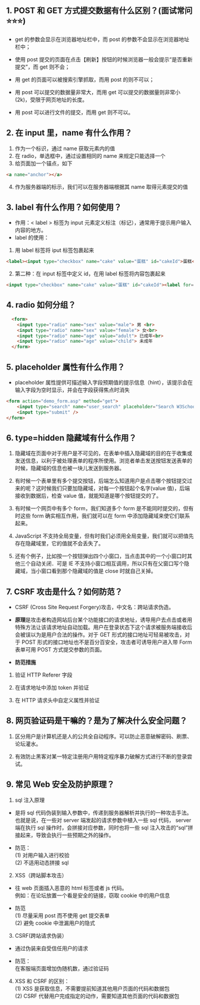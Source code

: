## 1. POST 和 GET 方式提交数据有什么区别？(面试常问 ⭐⭐⭐)

- get 的参数会显示在浏览器地址栏中，而 post 的参数不会显示在浏览器地址栏中；

- 使用 post 提交的页面在点击【刷新】按钮的时候浏览器一般会提示“是否重新提交”，而 get 则不会；

- 用 get 的页面可以被搜索引擎抓取，而用 post 的则不可以；

- 用 post 可以提交的数据量非常大，而用 get 可以提交的数据量则非常小(2k)，受限于网页地址的长度。

- 用 post 可以进行文件的提交，而用 get 则不可以。

## 2. 在 input 里，name 有什么作用？

1. 作为一个标识，通过 name 获取元素内的值
2. 在 radio，单选框中，通过设置相同的 name 来规定只能选择一个
3. 给页面加一个锚点，如下

```html
<a name="anchor"></a>
```

4. 作为服务器端的标示，我们可以在服务器端根据其 name 取得元素提交的值

## 3. label 有什么作用？如何使用？

- 作用：< label > 标签为 input 元素定义标注（标记），通常用于提示用户输入内容的地方。
- label 的使用：

1. 用 label 标签将 iput 标签包裹起来

```html
<label><input type="checkbox" name="cake" value="蛋糕" id="cakeId">蛋糕</label>
```

2. 第二种：在 input 标签中定义 id，在用 label 标签将内容包裹起来

```html
<input type="checkbox" name="cake" value="蛋糕" id="cakeId"><label for="cakeId">蛋糕</label>
```

## 4. radio 如何分组？

```html
  <form>
    <input type="radio" name="sex" value="male"> 男 <br>
    <input type="radio" name="sex" value="female"> 女<br>
    <input type="radio" name="age" value="adult"> 已成年<br>
    <input type="radio" name="age" value="child"> 未成年
  </form>
```

## 5. placeholder 属性有什么作用？

- placeholder 属性提供可描述输入字段预期值的提示信息（hint），该提示会在输入字段为空时显示，并会在字段获得焦点时消失

```html
<form action="demo_form.asp" method="get">
    <input type="search" name="user_search" placeholder="Search W3School" />
    <input type="submit" />
</form>
```

## 6. type=hidden 隐藏域有什么作用？

1. 隐藏域在页面中对于用户是不可见的，在表单中插入隐藏域的目的在于收集或发送信息，以利于被处理表单的程序所使用。浏览者单击发送按钮发送表单的时候，隐藏域的信息也被一块儿发送到服务器。

2. 有时候一个表单里有多个提交按钮，后端怎么知道用户是点击哪个按钮提交过来的呢？这时候我们只要加隐藏域，对每一个按钮起个名字(value 值)，后端接收到数据后，检查 value 值，就能知道是哪个按钮提交的了。

3. 有时候一个网页中有多个 form，我们知道多个 form 是不能同时提交的，但有时这些 form 确实相互作用，我们就可以在 form 中添加隐藏域来使它们联系起来。

4. JavaScript 不支持全局变量，但有时我们必须用全局变量，我们就可以把值先存在隐藏域里，它的值就不会丢失了。

5. 还有个例子，比如按一个按钮弹出四个小窗口，当点击其中的一个小窗口时其他三个自动关闭．可是 IE 不支持小窗口相互调用，所以只有在父窗口写个隐藏域，当小窗口看到那个隐藏域的值是 close 时就自己关掉。

## 7. CSRF 攻击是什么？如何防范？

- CSRF (Cross Site Request Forgery)攻击，中文名：跨站请求伪造。

- **原理**是攻击者构造网站后台某个功能接口的请求地址，诱导用户去点击或者用特殊方法让该请求地址自动加载。用户在登录状态下这个请求被服务端接收后会被误以为是用户合法的操作。对于 GET 形式的接口地址可轻易被攻击，对于 POST 形式的接口地址也不是百分百安全，攻击者可诱导用户进入带 Form 表单可用 POST 方式提交参数的页面。

- **防范措施**

1. 验证 HTTP Referer 字段

2. 在请求地址中添加 token 并验证

3. 在 HTTP 请求头中自定义属性并验证

## 8. 网页验证码是干嘛的？是为了解决什么安全问题？

1. 区分用户是计算机还是人的公共全自动程序。可以防止恶意破解密码、刷票、论坛灌水。

2. 有效防止黑客对某一特定注册用户用特定程序暴力破解方式进行不断的登录尝试。

## 9. 常见 Web 安全及防护原理？

1. sql 注入原理

- 是将 sql 代码伪装到输入参数中，传递到服务器解析并执行的一种攻击手法。也就是说，在一些对 server 端发起的请求参数中植入一些 sql 代码，
  server 端在执行 sql 操作时，会拼接对应参数，同时也将一些 sql 注入攻击的“sql”拼接起来，导致会执行一些预期之外的操作。

- 防范： \
  (1) 对用户输入进行校验  
  (2) 不适用动态拼接 sql

2. XSS（跨站脚本攻击）

- 往 web 页面插入恶意的 html 标签或者 js 代码。 \
  例如：在论坛放置一个看是安全的链接，窃取 cookie 中的用户信息

- 防范 \
  (1) 尽量采用 post 而不使用 get 提交表单 \
  (2) 避免 cookie 中泄漏用户的隐式

3. CSRF(跨站请求伪装）

- 通过伪装来自受信任用户的请求

- 防范： \
  在客服端页面增加伪随机数，通过验证码

4. XSS 和 CSRF 的区别： \
   (1) XSS 是获取信息，不需要提前知道其他用户页面的代码和数据包 \
   (2) CSRF 代替用户完成指定的动作，需要知道其他页面的代码和数据包

